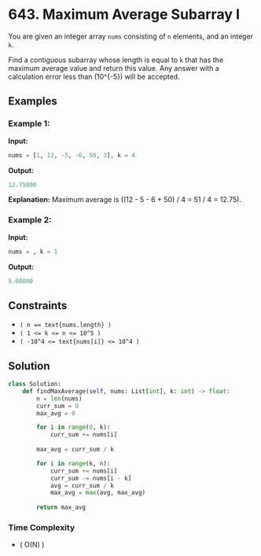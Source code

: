 # 643. Maximum Average Subarray I

You are given an integer array `nums` consisting of `n` elements, and an integer `k`.

Find a contiguous subarray whose length is equal to `k` that has the maximum average value and return this value. Any answer with a calculation error less than (10^{-5}) will be accepted.

## Examples

### Example 1:

**Input:** 
```python
nums = [1, 12, -5, -6, 50, 3], k = 4
```
**Output:** 
```python
12.75000
```
**Explanation:** 
Maximum average is ((12 - 5 - 6 + 50) / 4 = 51 / 4 = 12.75).

### Example 2:

**Input:** 
```python
nums = , k = 1
```
**Output:** 
```python
5.00000
```

## Constraints

- `( n == text{nums.length} )`
- `( 1 <= k <= n <= 10^5 )`
- `( -10^4 <= text{nums[i]} <= 10^4 )`

## Solution

```python
class Solution:
    def findMaxAverage(self, nums: List[int], k: int) -> float:
        n = len(nums)
        curr_sum = 0
        max_avg = 0

        for i in range(0, k):
            curr_sum += nums[i]
        
        max_avg = curr_sum / k

        for i in range(k, n):
            curr_sum += nums[i]
            curr_sum -= nums[i - k]
            avg = curr_sum / k
            max_avg = max(avg, max_avg)
        
        return max_avg
```

### Time Complexity

- ( O(N) )
